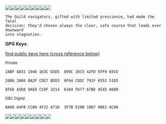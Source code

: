 ![](https://s3.us-west-000.backblazeb2.com/nyaabucket/5ad28bd32dca5c46cefe03fd6b2f1fb965c65caaa281c50b2fe70a60e71ff096/animated-haskell.gif)![](https://s3.us-west-000.backblazeb2.com/nyaabucket/5ad28bd32dca5c46cefe03fd6b2f1fb965c65caaa281c50b2fe70a60e71ff096/animated-haskell.gif)![](https://s3.us-west-000.backblazeb2.com/nyaabucket/5ad28bd32dca5c46cefe03fd6b2f1fb965c65caaa281c50b2fe70a60e71ff096/animated-haskell.gif)![](https://s3.us-west-000.backblazeb2.com/nyaabucket/5ad28bd32dca5c46cefe03fd6b2f1fb965c65caaa281c50b2fe70a60e71ff096/animated-haskell.gif)![](https://s3.us-west-000.backblazeb2.com/nyaabucket/5ad28bd32dca5c46cefe03fd6b2f1fb965c65caaa281c50b2fe70a60e71ff096/animated-haskell.gif)![](https://s3.us-west-000.backblazeb2.com/nyaabucket/5ad28bd32dca5c46cefe03fd6b2f1fb965c65caaa281c50b2fe70a60e71ff096/animated-haskell.gif)![](https://s3.us-west-000.backblazeb2.com/nyaabucket/5ad28bd32dca5c46cefe03fd6b2f1fb965c65caaa281c50b2fe70a60e71ff096/animated-haskell.gif)![](https://s3.us-west-000.backblazeb2.com/nyaabucket/5ad28bd32dca5c46cefe03fd6b2f1fb965c65caaa281c50b2fe70a60e71ff096/animated-haskell.gif)![](https://s3.us-west-000.backblazeb2.com/nyaabucket/5ad28bd32dca5c46cefe03fd6b2f1fb965c65caaa281c50b2fe70a60e71ff096/animated-haskell.gif)
```
The Guild navigators, gifted with limited prescience, had made the fatal
decision: they'd chosen always the clear, safe course that leads ever downward
into stagnation.
```

**GPG Keys**:

[find public keys here (cross reference below)](https://pgp.fem.gg/pks/lookup?search=christina&fingerprint=on&hash=on&op=vindex)

<small>Private</small>

`2ABF AD31 1946 163C D3D5  E09C 26C5 42FD 97F9 65CE`

`208A 2A66 8A2F CDE7 B5D3  8F64 CDDC 792F 6552 51ED`

`8FE6 A5D8 9AE8 C59F 3214  6384 F677 67BE 4545 A600`


<small>DBC Digital</small>

`0A98 A4FB CC09 4F22 A71D  3F7B E10B 19D7 90E2 4C96`

![](https://s3.us-west-000.backblazeb2.com/nyaabucket/5ad28bd32dca5c46cefe03fd6b2f1fb965c65caaa281c50b2fe70a60e71ff096/animated-haskell.gif)![](https://s3.us-west-000.backblazeb2.com/nyaabucket/5ad28bd32dca5c46cefe03fd6b2f1fb965c65caaa281c50b2fe70a60e71ff096/animated-haskell.gif)![](https://s3.us-west-000.backblazeb2.com/nyaabucket/5ad28bd32dca5c46cefe03fd6b2f1fb965c65caaa281c50b2fe70a60e71ff096/animated-haskell.gif)![](https://s3.us-west-000.backblazeb2.com/nyaabucket/5ad28bd32dca5c46cefe03fd6b2f1fb965c65caaa281c50b2fe70a60e71ff096/animated-haskell.gif)![](https://s3.us-west-000.backblazeb2.com/nyaabucket/5ad28bd32dca5c46cefe03fd6b2f1fb965c65caaa281c50b2fe70a60e71ff096/animated-haskell.gif)![](https://s3.us-west-000.backblazeb2.com/nyaabucket/5ad28bd32dca5c46cefe03fd6b2f1fb965c65caaa281c50b2fe70a60e71ff096/animated-haskell.gif)![](https://s3.us-west-000.backblazeb2.com/nyaabucket/5ad28bd32dca5c46cefe03fd6b2f1fb965c65caaa281c50b2fe70a60e71ff096/animated-haskell.gif)![](https://s3.us-west-000.backblazeb2.com/nyaabucket/5ad28bd32dca5c46cefe03fd6b2f1fb965c65caaa281c50b2fe70a60e71ff096/animated-haskell.gif)![](https://s3.us-west-000.backblazeb2.com/nyaabucket/5ad28bd32dca5c46cefe03fd6b2f1fb965c65caaa281c50b2fe70a60e71ff096/animated-haskell.gif)
